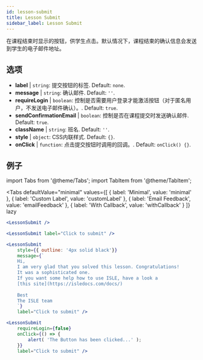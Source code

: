 ```yaml
---
id: lesson-submit 
title: Lesson Submit
sidebar_label: Lesson Submit
---
```


在课程结束时显示的按钮，供学生点击。默认情况下，课程结束的确认信息会发送到学生的电子邮件地址。

## 选项

* __label__ | `string`: 提交按钮的标签. Default: `none`.
* __message__ | `string`: 确认邮件. Default: `''`.
* __requireLogin__ | `boolean`: 控制是否需要用户登录才能激活按钮（对于匿名用户，不发送电子邮件确认）。. Default: `true`.
* __sendConfirmationEmail__ | `boolean`: 控制是否在课程提交时发送确认邮件. Default: `true`.
* __className__ | `string`: 班名. Default: `''`.
* __style__ | `object`: CSS内联样式. Default: `{}`.
* __onClick__ | `function`: 点击提交按钮时调用的回调。. Default: `onClick() {}`.


## 例子

import Tabs from '@theme/Tabs';
import TabItem from '@theme/TabItem';

<Tabs
    defaultValue="minimal"
    values={[
        { label: 'Minimal', value: 'minimal' },
        { label: 'Custom Label', value: 'customLabel' },
        { label: 'Email Feedback', value: 'emailFeedback' },
        { label: 'With Callback', value: 'withCallback' }
    ]}
    lazy
>
<TabItem value="minimal">

```jsx live
<LessonSubmit />
```

</TabItem>

<TabItem value="customLabel">

```jsx live
<LessonSubmit label="Click to submit" />
```

</TabItem>

<TabItem value="withEmail">

```jsx live
<LessonSubmit 
    style={{ outline: '4px solid black'}}
    message={`
    Hi,
    I am very glad that you solved this lesson. Congratulations! 
    It was a sophisticated one.
    If you want some help how to use ISLE, have a look a 
    [this site](https://isledocs.com/docs/)
    
    Best
    The ISLE team
    `}
    label="Click to submit" />
```
</TabItem>

<TabItem value="withCallback">

```jsx live
<LessonSubmit 
    requireLogin={false}
    onClick={() => {
        alert( 'The Button has been clicked...' );
    }}
    label="Click to submit" />
```
</TabItem>

</Tabs>
